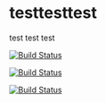 # testtesttest

test
test
test


[![Build Status](https://travis-ci.org/rnaryala/testtesttest.svg?branch=master)](https://travis-ci.org/rnaryala/testtesttest)

[![Build Status](https://travis-ci.org/rnaryala/testtesttest.svg?branch=master)](https://travis-ci.org/rnaryala/testtesttest)


[![Build Status](https://travis-ci.org/alisaaniskina/lesson_4_homework.svg?branch=master)](https://travis-ci.org/alisaaniskina/lesson_4_homework)
